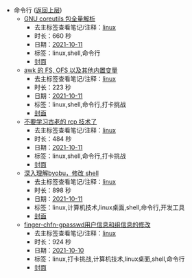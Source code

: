 - 命令行 ([返回上层](../))
    - [GNU coreutils 包全量解析](https://www.bilibili.com/video/BV1nP4y1t7MZ)
        - 去主标签查看笔记/注释：[linux](../markmap/linux.html)
        - 时长：660 秒
        - 日期：[2021-10-11](../markmap/202110.html)
        - 标签：linux,shell,命令行
        - [封面](http://i2.hdslb.com/bfs/archive/214c201090dd6500d4dd1b6b63289b96994616cc.jpg)
    - [awk 的 FS, OFS 以及其他内置变量](https://www.bilibili.com/video/BV1g3411C7s1)
        - 去主标签查看笔记/注释：[linux](../markmap/linux.html)
        - 时长：223 秒
        - 日期：[2021-10-11](../markmap/202110.html)
        - 标签：linux,shell,命令行,打卡挑战
        - [封面](http://i1.hdslb.com/bfs/archive/ef0baf50321330dbe197caf5b151a1e586ef9929.jpg)
    - [不要学习古老的 rcp 技术了](https://www.bilibili.com/video/BV1bU4y1w7x8)
        - 去主标签查看笔记/注释：[linux](../markmap/linux.html)
        - 时长：484 秒
        - 日期：[2021-10-11](../markmap/202110.html)
        - 标签：linux,shell,命令行,打卡挑战
        - [封面](http://i0.hdslb.com/bfs/archive/956a2c926d92b6cda5088533b7bab55ee3019180.jpg)
    - [深入理解byobu，修改 shell](https://www.bilibili.com/video/BV1bQ4y1D7Yu)
        - 去主标签查看笔记/注释：[linux](../markmap/linux.html)
        - 时长：898 秒
        - 日期：[2021-10-11](../markmap/202110.html)
        - 标签：linux,计算机技术,linux桌面,shell,命令行,开发工具
        - [封面](http://i1.hdslb.com/bfs/archive/822311a1d64f5e0a6e36aaa6132f8aa0fae059d9.jpg)
    - [finger-chfn-gpasswd用户信息和组信息的修改](https://www.bilibili.com/video/BV17T4y1o7Mx)
        - 去主标签查看笔记/注释：[linux](../markmap/linux.html)
        - 时长：924 秒
        - 日期：[2021-10-10](../markmap/202110.html)
        - 标签：linux,打卡挑战,计算机技术,linux桌面,shell,命令行
        - [封面](http://i2.hdslb.com/bfs/archive/5bd971185e172bd42eb8125e02b71c7be739b496.jpg)

